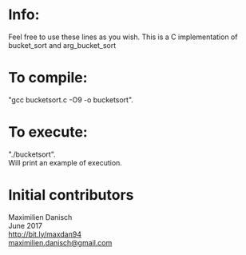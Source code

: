 # Info:

Feel free to use these lines as you wish. This is a C implementation of bucket_sort and arg_bucket_sort

# To compile:

"gcc bucketsort.c -O9 -o bucketsort".

# To execute:

"./bucketsort".  
Will print an example of execution.

# Initial contributors

Maximilien Danisch  
June 2017  
http://bit.ly/maxdan94  
maximilien.danisch@gmail.com
